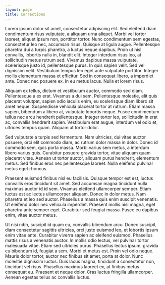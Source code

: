 ```yaml
---
layout: page
title: Corrections
---
```


Lorem ipsum dolor sit amet, consectetur adipiscing elit. Sed eleifend
diam condimentum risus vulputate, a aliquam urna aliquet. Morbi vel
tortor laoreet, aliquet ipsum non, porttitor tortor. Nunc condimentum
sem egestas, consectetur leo nec, accumsan risus. Quisque at ligula
augue. Pellentesque pharetra dui a turpis pharetra, a luctus neque
dapibus. Proin ut nisl convallis, lobortis nulla in, blandit
elit. Integer interdum risus leo, at sollicitudin metus rutrum
sed. Vivamus dapibus massa vulputate, scelerisque justo id,
pellentesque purus. In quis sapien velit. Sed vel dignissim
velit. Vestibulum tempus leo eget ante vulputate porttitor. Integer
mollis elementum massa et efficitur. Sed in consequat libero, a
imperdiet ante. Donec nec posuere ex. In eu metus lacus. Nulla et
lorem risus.

Aliquam ex tellus, dictum et vestibulum auctor, commodo sed
diam. Pellentesque a ex erat. Vivamus a dui sem. Pellentesque
molestie, elit quis placerat volutpat, sapien odio iaculis enim, eu
scelerisque diam libero sit amet neque. Suspendisse vehicula placerat
tortor at rutrum. Etiam massa sapien, bibendum a libero at, vulputate
lobortis neque. Fusce condimentum tellus nec arcu hendrerit
pellentesque. Integer tortor leo, sollicitudin in erat ac, convallis
hendrerit sapien. Vestibulum erat augue, interdum vel odio et,
ultrices tempus quam. Aliquam ut tortor dolor.

Sed vulputate a turpis sed fermentum. Nam ultricies, dui vitae auctor
posuere, orci elit commodo diam, ac rutrum dolor massa in dolor. Donec
id commodo sem, quis porta massa. Morbi varius sem metus, a interdum
libero varius quis. Curabitur posuere gravida tortor, vitae aliquam
quam placerat vitae. Aenean ut tortor auctor, aliquam purus hendrerit,
elementum metus. Sed finibus eros nec pellentesque laoreet. Nulla
eleifend pulvinar metus eget rhoncus.

Praesent euismod finibus nisl eu facilisis. Quisque tempor est est,
luctus convallis eros tincidunt sit amet. Sed accumsan magna tincidunt
nulla maximus auctor id id sem. Vivamus eleifend ullamcorper
semper. Etiam luctus est ac lectus ullamcorper aliquam. Donec in dolor
metus. Nam pharetra et leo sed auctor. Phasellus a massa quis enim
suscipit venenatis. Ut eleifend dolor nec vehicula imperdiet. Praesent
mollis nisi magna, eget pharetra ante semper eget. Curabitur sed
feugiat massa. Fusce eu dapibus enim, vitae auctor metus.

Ut nisi nibh, suscipit id quam eu, convallis bibendum arcu. Donec
suscipit, diam consectetur sagittis ultricies, orci justo euismod leo,
et lobortis ipsum enim vitae ante. Curabitur viverra sapien ac
eleifend euismod. Phasellus mattis risus a venenatis auctor. In mollis
odio lectus, vel pulvinar tortor malesuada vitae. Etiam sed ultricies
purus. Phasellus lectus ipsum, gravida eu bibendum id, feugiat a
sem. Morbi et metus est. Proin vel odio neque. Mauris dolor tortor,
auctor nec finibus sit amet, porta at dolor. Nunc molestie dignissim
luctus. Duis lacus magna, tincidunt a consectetur non, tincidunt vel
risus. Phasellus maximus laoreet ex, at finibus metus consequat
eu. Praesent et neque dolor. Cras luctus fringilla ullamcorper. Aenean
egestas tellus ac convallis luctus.
